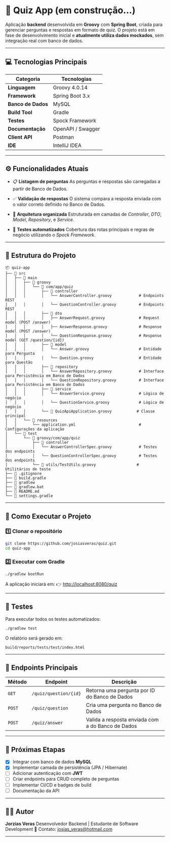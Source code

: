 # 🧠 Quiz App (em construção...)

Aplicação **backend** desenvolvida em **Groovy** com **Spring Boot**, criada para gerenciar perguntas e respostas em formato de quiz.
O projeto está em fase de desenvolvimento inicial e **atualmente utiliza dados mockados**, sem integração real com banco de dados.

---

## 💻 Tecnologias Principais

| Categoria          | Tecnologias       |
|--------------------|-------------------|
| **Linguagem**      | Groovy 4.0.14     |
| **Framework**      | Spring Boot 3.x   |
| **Banco de Dados** | MySQL             |
| **Build Tool**     | Gradle            |
| **Testes**         | Spock Framework   |
| **Documentação**   | OpenAPI / Swagger |
| **Client API**     | Postman           |
| **IDE**            | IntelliJ IDEA     |

---

## ⚙️ Funcionalidades Atuais

* 📋 **Listagem de perguntas**
  As perguntas e respostas são carregadas a partir de Banco de Dados.

* ✅ **Validação de respostas**
  O sistema compara a resposta enviada com o valor correto definido no Banco de Dados.

* 🧩 **Arquitetura organizada**
  Estruturada em camadas de *Controller*, *DTO*, *Model*, *Repository*,  e *Service*.

* 🧪 **Testes automatizados**
  Cobertura das rotas principais e regras de negócio utilizando o *Spock Framework*.

---

## 📁 Estrutura do Projeto

```
📦 quiz-app
├── 📁 src
│   ├── 📁 main
│   │   ├── 📁 groovy
│   │   │   └── 📁 com/app/quiz
│   │   │       ├── 📁 controller
│   │   │       │   └── AnswerController.groovy            # Endpoints REST
│   │   │       │   └── QuestionController.groovy          # Endpoints REST
│   │   │       ├── 📁 dto
│   │   │       │   ├── AnswerRequest.groovy               # Request model (POST /answer)
│   │   │       │   ├── AnswerResponse.groovy              # Response model (POST /answer)
│   │   │       │   └── QuestionResponse.groovy            # Response model (GET /question/{id})
│   │   │       ├── 📁 model
│   │   │       │   └── Answer.groovy                      # Entidade para Pergunta
│   │   │       │   └── Question.groovy                    # Entidade para Questão
│   │   │       ├── 📁 repository
│   │   │       │   └── AnswerRepository.groovy            # Interface para Persistência em Banco de Dados
│   │   │       │   └── QuestionRepository.groovy          # Interface para Persistência em Banco de Dados
│   │   │       ├── 📁 service
│   │   │       │   └── AnswerService.groovy               # Lógica de negócio
│   │   │       │   └── QuestionService.groovy             # Lógica de negócio
│   │   │       └── 📄 QuizApiApplication.groovy           # Classe principal
│   │   └── 📁 resources
│   │       └── application.yml                            # Configurações da aplicação
│   └── 📁 test
│       └── 📁 groovy/com/app/quiz
│           ├── 📁 controller
│           │   └── AnswerControllerSpec.groovy            # Testes dos endpoints
│           │   └── QuestionControllerSpec.groovy          # Testes dos endpoints
│           └── 📁 utils/TestUtils.groovy                  # Utilitários de teste
├── 📄 .gitignore
├── 📄 build.gradle
├── 📄 gradlew
├── 📄 gradlew.bat
├── 📄 README.md
└── 📄 settings.gradle

```

---

## 🚀 Como Executar o Projeto

### 1️⃣ Clonar o repositório

```bash
git clone https://github.com/josiasveras/quiz.git
cd quiz-app
```

### 2️⃣ Executar com Gradle

```bash
./gradlew bootRun
```

A aplicação iniciará em:
👉 [http://localhost:8080/quiz](http://localhost:8080/quiz)

---

## 🧪 Testes

Para executar todos os testes automatizados:

```bash
./gradlew test
```

O relatório será gerado em:

```
build/reports/tests/test/index.html
```

---

## 🧭 Endpoints Principais

| Método | Endpoint              | Descrição                                         |
|--------| --------------------- |---------------------------------------------------|
| `GET`  | `/quiz/question/{id}` | Retorna uma pergunta por ID do Banco de Dados     |
| `POST` | `/quiz/question`      | Cria uma pergunta no Banco de Dados               |
| `POST` | `/quiz/answer`        | Valida a resposta enviada com a do Banco de Dados |

---

## 🔄 Próximas Etapas

* [x] Integrar com banco de dados **MySQL**
* [x] Implementar camada de persistência (JPA / Hibernate)
* [ ] Adicionar autenticação com **JWT**
* [ ] Criar endpoints para CRUD completo de perguntas
* [ ] Implementar CI/CD e badges de build
* [ ] Documentação da API

---

## 🧑‍💻 Autor

**Jorzias Veras**
Desenvolvedor Backend | Estudante de Software Development
📧 Contato: josias_veras@hotmail.com

---
